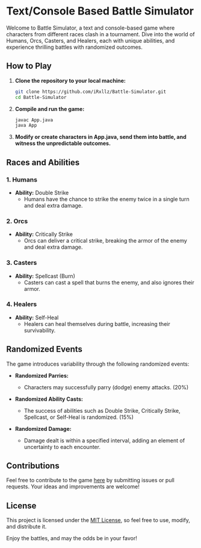 # Text/Console Based Battle Simulator

Welcome to Battle Simulator, a text and console-based game where characters from different races clash in a tournament. Dive into the world of Humans, Orcs, Casters, and Healers, each with unique abilities, and experience thrilling battles with randomized outcomes.

## How to Play

1. **Clone the repository to your local machine:**
    ```bash
    git clone https://github.com/iRxllz/Battle-Simulator.git
    cd Battle-Simulator
    ```

2. **Compile and run the game:**
    ```bash
    javac App.java
    java App
    ```

3. **Modify or create characters in App.java, send them into battle, and witness the unpredictable outcomes.**

## Races and Abilities

### 1. Humans

- **Ability:** Double Strike
  - Humans have the chance to strike the enemy twice in a single turn and deal extra damage.

### 2. Orcs

- **Ability:** Critically Strike
  - Orcs can deliver a critical strike, breaking the armor of the enemy and deal extra damage.

### 3. Casters

- **Ability:** Spellcast (Burn)
  - Casters can cast a spell that burns the enemy, and also ignores their armor.

### 4. Healers

- **Ability:** Self-Heal
  - Healers can heal themselves during battle, increasing their survivability.

## Randomized Events

The game introduces variability through the following randomized events:

- **Randomized Parries:**
  - Characters may successfully parry (dodge) enemy attacks. (20%)

- **Randomized Ability Casts:**
  - The success of abilities such as Double Strike, Critically Strike, Spellcast, or Self-Heal is randomized. (15%)

- **Randomized Damage:**
  - Damage dealt is within a specified interval, adding an element of uncertainty to each encounter.

## Contributions

Feel free to contribute to the game [here](https://github.com/iRxllz/Battle-Simulator/issues) by submitting issues or pull requests. Your ideas and improvements are welcome!

## License

This project is licensed under the [MIT License](LICENSE), so feel free to use, modify, and distribute it.

Enjoy the battles, and may the odds be in your favor!
